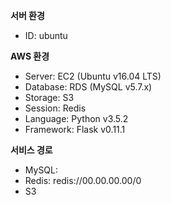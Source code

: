 **서버 환경**
* ID: ubuntu

**AWS 환경**
* Server: EC2 (Ubuntu v16.04 LTS)
* Database: RDS (MySQL v5.7.x)
* Storage: S3
* Session: Redis
* Language: Python v3.5.2
* Framework: Flask v0.11.1

**서비스 경로**
* MySQL: 
* Redis: redis://00.00.00.00/0
* S3